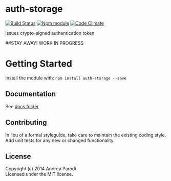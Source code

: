 # auth-storage
[![Build Status](https://secure.travis-ci.org/parroit/auth-storage.png?branch=master)](http://travis-ci.org/parroit/auth-storage)  [![Npm module](https://badge.fury.io/js/auth-storage.png)](https://npmjs.org/package/auth-storage) [![Code Climate](https://codeclimate.com/github/parroit/auth-storage.png)](https://codeclimate.com/github/parroit/auth-storage)

issues crypto-signed authentication token

##STAY AWAY! WORK IN PROGRESS

# Getting Started
Install the module with: `npm install auth-storage --save`


## Documentation
See [docs folder](docs/README.md)


## Contributing
In lieu of a formal styleguide, take care to maintain the existing coding style.
Add unit tests for any new or changed functionality.


## License
Copyright (c) 2014 Andrea Parodi  
Licensed under the MIT license.
